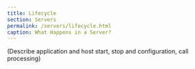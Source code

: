 ```yaml
---
title: Lifecycle
section: Servers
permalink: /servers/lifecycle.html
caption: What Happens in a Server?  
---
```


(Describe application and host start, stop and configuration, call processing)
